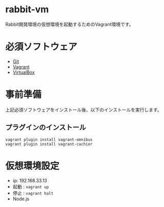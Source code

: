 # rabbit-vm

Rabbit開発環境の仮想環境を起動するためのVagrant環境です。

# 必須ソフトウェア
* [Git](http://git-scm.com/)
* [Vagrant](https://www.vagrantup.com/)
* [VirtualBox](https://www.virtualbox.org/)

# 事前準備

上記必須ソフトウェアをインストール後、以下のインストールを実行します。

## プラグインのインストール

```
vagrant plugin install vagrant-omnibus
vagrant plugin install vagrant-cachier
```

# 仮想環境設定

- ip: 192.168.33.13
- 起動 : `vagrant up`
- 停止 : `vagrant halt`
- Node.js
